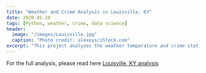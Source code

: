 ```yaml
---
title: "Weather and Crime Analysis in Louisville, KY"
date: 2020-05-20
tags: [Python, weather, crime, data science]
header:
  image: "/images/Louisville.jpg"
  caption: "Photo credit: alexeys/iStock.com"
excerpt: "This project analyzes the weather temperature and crime statistics in Louisville, KY"
---
```


For the full analysis, please read here [Louisville, KY analysis](https://nbviewer.jupyter.org/github/thanhnguyenduong/DSC540_Weather_and_Crime_analysis_in_Louisville-KY/blob/master/Thanh%20Nguyen-Duong%20DSC540%20Milestone%205.ipynb)
